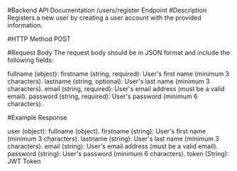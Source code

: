 #Backend API Documentation
/users/register Endpoint
#Description
Registers a new user by creating a user account with the provided information.

#HTTP Method
POST

#Request Body
The request body should be in JSON format and include the following fields:

fullname (object):
firstname (string, required): User's first name (minimum 3 characters).
lastname (string, optional): User's last name (minimum 3 characters).
email (string, required): User's email address (must be a valid email).
password (string, required): User's password (minimum 6 characters).

#Example Response

user (object):
fullname (object).
firstname (string): User's first name (minimum 3 characters).
lastname (string): User's last name (minimum 3 characters).
email (string): User's email address (must be a valid email).
password (string): User's password (minimum 6 characters).
token (String): JWT Token

